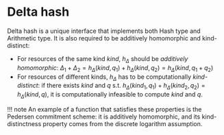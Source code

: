 # Delta hash

Delta hash is a unique interface that implements both Hash type and Arithmetic type. It is also required to be additively homomorphic and kind-distinct:

- For resources of the same kind $kind$, $h_{\Delta}$ should be *additively homomorphic*:
$\Delta_1 + \Delta_2 = h_{\Delta}(kind, q_1) + h_{\Delta}(kind, q_2) = h_{\Delta}(kind, q_1 + q_2)$
- For resources of different kinds, $h_\Delta$ has to be computationally *kind-distinct*: if there exists $kind$ and $q$ s.t. $h_\Delta(kind_1, q_1) + h_\Delta(kind_2, q_2) = h_\Delta(kind, q)$, it is computationally infeasible to compute $kind$ and $q$.

!!! note
    An example of a function that satisfies these properties is the Pedersen commitment scheme: it is additively homomorphic, and its kind-distinctness property comes from the discrete logarithm assumption.
